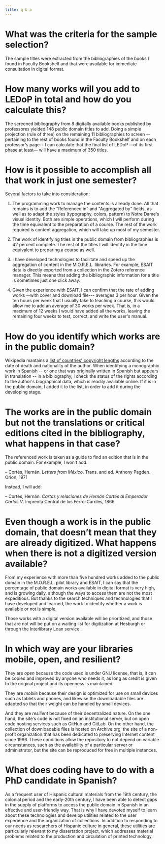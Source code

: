 ```yaml
---
title: q & a
---
```

# What was the criteria for the sample selection?

The sample titles were extracted from the bibliographies of the books I found in Faculty Bookshelf and that were available for immediate consultation in digital format.

# How many works will you add to LEDoP in total and how do you calculate this?

The screened bibliography from 8 digitally available books published by professores yielded 148 public domain titles to add. Doing a simple projection (rule of three) on the remaining 11 bibliographies to screen --pertaining to the rest of books found in the Faculty Bookshelf and on each professor's page-- I can calculate that the final list of LEDoP —of its first phase at least— will have a maximum of 350 titles.

# How is it possible to accomplish all that work in just one semester?

Several factors to take into consideration:

1) The programming work to manage the contents is already done. All that remains is to add the "Referenced in" and "Aggregated by" fields, as well as to adapt the styles (typography, colors, pattern) to Notre Dame's visual identity. Both are simple operations, which I will perform during the time equivalent to the preparation of a course. The rest of the work required is content aggregation, which will take up most of my semester.

2) The work of identifying titles in the public domain from bibliographies is 42 percent complete. The rest of the titles I will identify in the time equivalent to preparing a course as well.

3) I have developed technologies to facilitate and speed up the aggregation of content in the M.O.R.E.L. libraries. For example, ESAlT data is directly exported from a collection in the Zotero reference manager. This means that adding the bibliographic information for a title is sometimes just one click away.

4) Given the experience with ESAlT, I can confirm that the rate of adding works --with cover and download file--- averages 3 per hour. Given the ten hours per week that I usually take to teaching a course, this would allow me to add an average of 30 works per week. That is, in a maximum of 12 weeks I would have added all the works, leaving the remaining four weeks to test, correct, and write the user's manual.

# How do you identify which works are in the public domain?

Wikipedia mantains a [list of countries' copyright lengths](https://en.wikipedia.org/wiki/List_of_countries%27_copyright_lengths) according to the date of death and nationality of the author. When identifying a monographic work in Spanish -- or one that was originally written in Spanish but appears in translation -- in a bibliography, I check the status of the rights according to the author's biographical data, which is readily available online. If it is in the public domain, I added it to the list, in order to add it during the developing stage.

# The works are in the public domain but not the translations or critical editions cited in the bibliography, what happens in that case?

The referenced work is taken as a guide to find an edition that is in the public domain. For example, I won't add:

–	Cortés, Hernán. _Letters from México_. Trans. and ed. Anthony Pagden. Orion, 1971 

Instead, I will add:

–	Cortés, Hernán. _Cartas y relaciones de Hernán Cortés al Emperador Carlos V_. Imprenta Central de los Ferro-Carriles, 1866.

# Even though a work is in the public domain, that doesn’t mean that they are already digitized. What happens when there is not a digitized version available?

From my experience with more than five hundred works added to the public domain in the M.O.R.E.L. pilot library and ESAlT, I can say that the percentage of public domain works available in digital format is very high, and is growing daily, although the ways to access them are not the most expeditious. But thanks to the search techniques and technologies that I have developed and learned, the work to identify whether a work is available or not is simple. 

Those works with a digital version available will be prioritized, and those that are not will be put on a waiting list for digitization at Hesburgh or through the Interlibrary Loan service.

# In which way are your libraries mobile, open, and resilient?

They are *open* because the code used is under GNU license, that is, it can be copied and improved by anyone who needs it, as long as credit is given to the original project and its openness is maintained. 

They are *mobile* because their design is optimized for use on small devices such as tablets and phones, and likewise the downloadable files are adapted so that their weight can be handled by small devices. 

And they are *resilient* because of their decentralized nature. On the one hand, the site's code is not fixed on an institutional server, but on open code hosting services such as GitHub and GitLab. On the other hand, the collection of downloadable files is hosted on Archive.org, the site of a non-profit organization that has been dedicated to preserving Internet content since 1996. These conditions allow the repository to not depend on variable circumstances, such as the availability of a particular server or administrator, but the site can be reproduced for free in multiple instances.

# What does coding have to do with a PhD candidate in Spanish?

As a frequent user of Hispanic cultural materials from the 19th century, the colonial period and the early-20th century, I have been able to detect gaps in the supply of platforms to access the public domain in Spanish in an effective and user-friendly way. That is why I have devoted myself to learn about these technologies and develop utilities related to the user experience and the organization of collections. In addition to responding to our needs as researchers of Hispanic culture in general, these utilities are particularly relevant to my dissertation project, which addresses material problems related to the production and circulation of printed technology. 